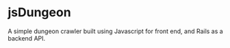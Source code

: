 # jsDungeon
A simple dungeon crawler built using Javascript for front end, and Rails as a backend API.
